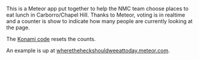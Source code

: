 This is a Meteor app put together to help the NMC team choose places to eat lunch in Carborro/Chapel Hill. Thanks to Meteor, voting is in realtime and a counter is show to indicate how many people are currently looking at the page.

The [Konami code](http://snaptortoise.com/konami-js/) resets the counts.

An example is up at [wheretheheckshouldweeattoday.meteor.com](http://wheretheheckshouldweeattoday.meteor.com).
